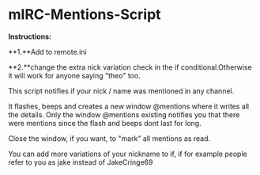 # mIRC-Mentions-Script
**Instructions:**

**1.**Add to remote.ini

**2.**change the extra nick variation check in the if conditional.Otherwise it will work for anyone saying "theo" too.

This script notifies if your nick / name was mentioned in any channel.

It flashes, beeps and creates a new window @mentions where it writes all the details. Only the window @mentions existing notifies you that there were mentions since the flash and beeps dont last for long.

Close the window, if you want, to "mark" all mentions as read.

You can add more variations of your nickname to if, if for example people refer to you as jake instead of JakeCringe69

